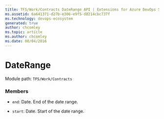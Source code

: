 ```yaml
---
title: TFS/Work/Contracts DateRange API | Extensions for Azure DevOps Services
ms.assetid: 6a641371-d27b-e306-e9f5-d8214cbc737f
ms.technology: devops-ecosystem
generated: true
author: chcomley
ms.topic: article
ms.author: chcomley
ms.date: 08/04/2016
---
```


# DateRange

Module path: `TFS/Work/Contracts`

### Members

* `end`: Date. End of the date range.

* `start`: Date. Start of the date range.
